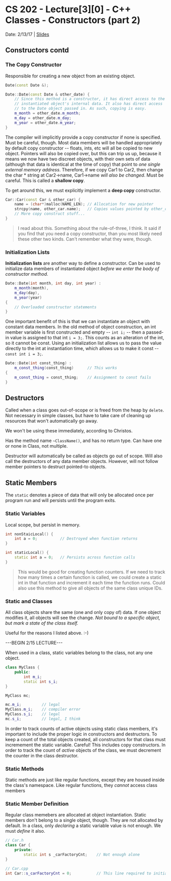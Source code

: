 # CS 202 - Lecture[3][0] - C++ Classes - Constructors (part 2)
Date: 2/13/17 | [Slides](../slides/CS202_Lecture7_[C++_Classes-Constructors_(Pt.2)]_02.13.pdf)

## Constructors contd

### The Copy Constructor
Responsible for creating a new object from an existing object.
```cpp
Date(const Date &);

Date::Date(const Date & other_date) {
    // Since this method is a constructor, it has direct access to the
    // instantiated object's internal data. It also has direct access
    // to the Date object passed in. As such, copying is easy.
    m_month = other_date.m_month;
    m_day = other_date.m_day;
    m_year = other_date.m_year;
}
```

The compiler will implicitly provide a copy constructor if
none is specified. Must be careful, though. Most data members will be
handled appropriately by default copy constructor -- floats, ints, etc
will all be copied to new object. Pointers will also be copied
over, but this can trip us up, because it means we now have two discreet
objects, with their own sets of data (although that data is identical at
the time of copy) that point to *one single external memory address*.
Therefore, if we copy Car1 to Car2, then change the char * string at
Car2->name, Car1->name *will also be changed*. Must be careful. This is
called a **shallow copy**.

To get around this, we must explicitly implement a **deep copy**
constructor.

```cpp
Car::Car(const Car & other_car) {
    name = (char*)malloc(NAME_LEN); // Allocation for new pointer
    strcpy(name, other_car.name);   // Copies values pointed by other_car.name to new car's name
    // More copy construct stuff...
}
```

> I read about this. Something about the rule-of-three, I think. It said
if you find that you need a copy constructor, than you most likely need
these other two kinds. Can't remember what they were, though.

### Initialization Lists
**Initialization lists** are another way to define a constructor. Can
be used to initialize data members of instantiated object *before we
enter the body of constructor method*.

```cpp
Date::Date(int month, int day, int year) :
    m_month(month),
    m_day(day),
    m_year(year)
{
    // Overloaded constructor statements
}
```

One important benefit of this is that we can instantiate an object with
constant data members. In the old method of object construction, an int
member variable is first constructed and empty -- `int i;` -- then a
passed-in value is assigned to that int `i = 3;`. This counts as an
alteration of the int, so it cannot be const. Using an initialization
list allows us to pass the value directly to the int at instantiation
time, which allows us to make it const -- `const int i = 3;`.

```cpp
Date::Date(int const_thing) :
    m_const_thing(const_thing)      // This works
{
    m_const_thing = const_thing;    // Assignment to const fails
}
```

## Destructors
Called when a class goes out-of-scope or is freed from the heap by
`delete`. Not necessary in simple classes, but have to take care of
cleaning up resources that won't automatically go away.

We won't be using these immediately, according to Christos.

Has the method name `~ClassName()`, and has no return type. Can have one
or none in Class, not multiple.

Destructor will automatically be called as objects go out of scope. Will
also call the destructors of any data member objects. However, will not
follow member pointers to destruct pointed-to objects.

## Static Members
The `static` denotes a piece of data that will only be allocated once
per program run and will persists until the program exits.

### Static Variables
Local scope, but persist in memory.

```cpp
int nonStaicLocal() {
    int a = 0;          // Destroyed when function returns
}

int staticLocal() {
    static int a = 0;   // Persists across function calls
}
```

> This would be good for creating function counters. If we need to track
how many times a certain function is called, we could create a static
int in that function and increment it each time the function runs. Could
also use this method to give all objects of the same class unique IDs.

### Static and Classes
All class objects share the same (one and only copy of) data. If one
object modifies it, all objects will see the change. *Not bound to a
specific object, but mark a state of the class itself.*

Useful for the reasons I listed above. :-)

---BEGIN 2/15 LECTURE---

When used in a class, static variables belong to the class, not any one
object.

```cpp
class MyClass {
    public:
        int m_i;
        static int s_i;
}

MyClass mc;

mc.m_i;         // legal
MyClass.m_i;    // compiler error
MyClass.s_i;    // legal
mc.s_i;         // legal, I think
```

In order to track counts of active objects using static class members,
it's important to include the proper logic in constructors and
destructors. To keep a count of the total objects created, all
constructors for that class must incremement the static variable.
Careful! This includes copy constructors. In order to track the count
of *active* objects of the class, we must decrement the counter in the
class destructor.

### Static Methods
Static methods are just like regular functions, except they are housed
inside the class's namespace. Like regular functions, they *cannot*
access class members

### Static Member Definition
Regular class memebers are allocated at object instantiation. Static
members don't belong to a single object, though. They are not allocated
by default. In a class, only *declaring* a static variable value is not
enough. We must *define* it also.

```cpp
// Car.h
class Car {
    private:
        static int s _carFactoryCnt;    // Not enough alone
}

// Car.cpp
int Car::s_carFactoryCnt = 0;           // This line required to initialize value
```